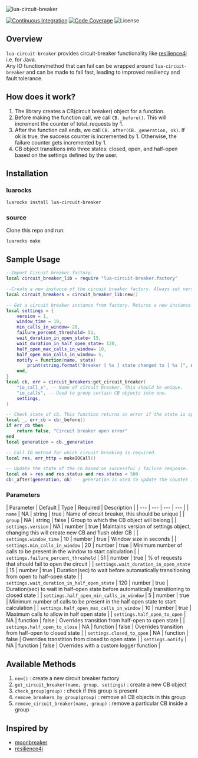 ![lua-circuit-breaker](./docs/lua-circuit-breaker.svg)

[![Continuous Integration](https://github.com/dream11/lua-circuit-breaker/actions/workflows/ci.yml/badge.svg)](https://github.com/dream11/lua-circuit-breaker/actions/workflows/ci.yml)
[![Code Coverage](https://codecov.io/gh/dream11/lua-circuit-breaker/branch/master/graph/badge.svg?token=6wyFuRgmdG)](https://codecov.io/gh/dream11/lua-circuit-breaker)
![License](https://img.shields.io/badge/license-MIT-green.svg)

## Overview
`lua-circuit-breaker` provides circuit-breaker functionality like [resilience4j](https://github.com/resilience4j/resilience4j) i.e. for Java.
<br>Any IO function/method that can fail can be wrapped around `lua-circuit-breaker` and can be made to fail fast, leading to improved resiliency and fault tolerance.

## How does it work?

1. The library creates a CB(circuit breaker) object for a function.
2. Before making the function call, we call `CB._before()`. This will increment the counter of total_requests by 1.
3. After the function call ends, we call `CB._after(CB._generation, ok)`. If ok is true, the success counter is incremented by 1. Otherwise, the failure counter gets incremented by 1.
4. CB object transitions into three states: closed, open, and half-open based on the settings defined by the user.

## Installation

### luarocks
```bash
luarocks install lua-circuit-breaker
```

### source
Clone this repo and run:
```
luarocks make
```


## Sample Usage

```lua
--Import Circuit breaker factory.
local circuit_breaker_lib = require "lua-circuit-breaker.factory"

--Create a new instance of the circuit breaker factory. Always set version = 0. This is used for flushing the circuit breakers when the configuration is changed.
local circuit_breakers = circuit_breaker_lib:new()

-- Get a circuit breaker instance from factory. Returns a new instance only if not already created.
local settings = {
    version = 1,
    window_time = 10,
    min_calls_in_window= 20,
    failure_percent_threshold= 51,
    wait_duration_in_open_state= 15,
    wait_duration_in_half_open_state= 120,
    half_open_max_calls_in_window= 10,
    half_open_min_calls_in_window= 5,
    notify = function(name, state)
        print(string.format("Breaker [ %s ] state changed to [ %s ]", name, state))
    end,
}
local cb, err = circuit_breakers:get_circuit_breaker(
    "io_call_x", -- Name of circuit breaker. This should be unique.
    "io_calls", -- Used to group certain CB objects into one.
    settings,
)

-- Check state of cb. This function returns an error if the state is open or half_open_max_calls_in_window is breached.
local _, err_cb = cb:_before()
if err_cb then
    return false, "Circuit breaker open error"
end
local generation = cb._generation

-- Call IO method for which circuit breaking is required.
local res, err_http = makeIOCall()

-- Update the state of the cb based on successful / failure response.
local ok = res and res.status and res.status < 500
cb:_after(generation, ok) -- generation is used to update the counter in the correct time bucket.
```


### Parameters

| Parameter | Default  | Type  | Required | Description |
| --- | --- | --- | --- |
| `name` | NA | string | true | Name of circuit breaker, this should be unique |
| `group` | NA | string | false | Group to which the CB object will belong |
| `settings.version` | NA | number | true | Maintains version of settings object, changing this will create new CB and flush older CB |
| `settings.window_time` | 10 | number | true | Window size in seconds |
| `settings.min_calls_in_window` | 20 | number | true | Minimum number of calls to be present in the window to start calculation |
| `settings.failure_percent_threshold` | 51 | number | true | % of requests that should fail to open the circuit |
| `settings.wait_duration_in_open_state` | 15 | number | true | Duration(sec) to wait before automatically transitioning from open to half-open state |
| `settings.wait_duration_in_half_open_state` | 120 | number | true | Duration(sec) to wait in half-open state before automatically transitioning to closed state |
| `settings.half_open_min_calls_in_window` | 5 | number | true | Minimum number of calls to be present in the half open state to start calculation |
| `settings.half_open_max_calls_in_window` | 10 | number | true | Maximum calls to allow in half open state |
| `settings.half_open_to_open` | NA | function | false | Overrides transition from half-open to open state |
| `settings.half_open_to_close` | NA | function | false | Overrides transition from half-open to closed state |
| `settings.closed_to_open` | NA | function | false | Overrides transtition from closed to open state |
| `settings.notify` | NA | function | false | Overrides with a custom logger function |


## Available Methods

1. `new()` : create a new circuit breaker factory
2. `get_circuit_breaker(name, group, settings)` : create a new CB object
3. `check_group(group)` : check if this group is present
4. `remove_breakers_by_group(group)` : remove all CB objects in this group
5. `remove_circuit_breaker(name, group)` : remove a particular CB inside a group

## Inspired by
- [moonbreaker](https://github.com/Invizory/moonbreaker)
- [resilience4j](https://github.com/resilience4j/resilience4j)

